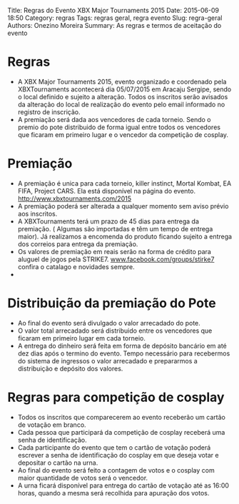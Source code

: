 Title: Regras do Evento XBX Major Tournaments 2015
Date: 2015-06-09 18:50
Category: regras
Tags: regras geral, regra evento
Slug: regra-geral
Authors: Onezino Moreira
Summary: As regras e termos de aceitação do evento

# Regras

* A XBX Major Tournaments 2015, evento organizado e coordenado pela XBXTournaments acontecerá dia 05/07/2015 em Aracaju Sergipe, sendo o local definido e sujeito a alteração. Todos os inscritos serão avisados da alteração do local de realização do evento pelo email informado no registro de inscrição.
* A premiação será dada aos vencedores de cada torneio. Sendo o premio do pote distribuido de forma igual entre todos os vencedores que ficaram em primeiro lugar e o vencedor da competição de cosplay.

# Premiação

* A premiação é unica para cada torneio, killer instinct, Mortal Kombat, EA FIFA, Project CARS. Ela está disponível na página do evento. http://www.xbxtournaments.com/2015
* A premiação poderá ser alterada a qualquer momento sem aviso prévio aos inscritos.
* A XBXTournaments terá um prazo de 45 dias para entrega da premiação. ( Algumas são importadas e têm um tempo de entrega maior). Já realizamos a encomenda do produto ficando sujeito a entrega dos correios para entrega da premiação.
* Os valores de premiação em reais serão na forma de crédito para aluguel de jogos pela STRIKE7. www.facebook.com/groups/stirke7 confira o catalago e novidades sempre.
*

# Distribuição da premiação do Pote

* Ao final do evento será divulgado o valor arrecadado do pote.
* O valor total arrecadado será distribuido entre os vencedores que ficaram em primeiro lugar em cada torneio.
* A entrega do dinheiro será feita em forma de depósito bancário em até dez dias após o termino do evento. Tempo necessário para recebermos do sistema de ingressos o valor arrecadado e prepararmos a distribuição e depósito dos valores.

# Regras para competição de cosplay

* Todos os inscritos que comparecerem ao evento receberão um cartão de votação em branco. 
* Cada pessoa que participará da competição de cosplay receberá uma senha de identificação.
* Cada participante do evento que tem o cartão de votação poderá escrever a senha de identificação do cosplay em que deseja votar e depositar o cartão na urna.
* Ao final do evento será feito a contagem de votos e o cosplay com maior quantidade de votos será o vencedor.
* A urna ficará disponível para entrega do cartão de votação até as 16:00 horas, quando a mesma será recolhida para apuração dos votos.
